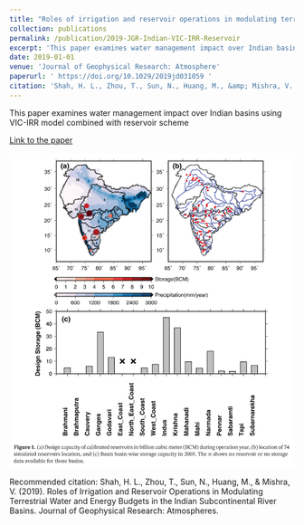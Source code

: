 ```yaml
---
title: "Roles of irrigation and reservoir operations in modulating terrestrial water budgets in the Indian sub-continental river basins"
collection: publications
permalink: /publication/2019-JGR-Indian-VIC-IRR-Reservoir
excerpt: 'This paper examines water management impact over Indian basins using VIC-IRR model combined with reservoir scheme'
date: 2019-01-01
venue: 'Journal of Geophysical Research: Atmosphere'
paperurl: ' https://doi.org/10.1029/2019jd031059 '
citation: 'Shah, H. L., Zhou, T., Sun, N., Huang, M., &amp; Mishra, V. (2019). Roles of Irrigation and Reservoir Operations in Modulating Terrestrial Water and Energy Budgets in the Indian Subcontinental River Basins. Journal of Geophysical Research: Atmospheres.'
---
```

This paper examines water management impact over Indian basins using VIC-IRR model combined with reservoir scheme

[Link to the paper]( https://doi.org/10.1029/2019jd031059 )

![image](../images/papers/2019-JGR-Indian-VIC-IRR-Reservoir.png)

Recommended citation: Shah, H. L., Zhou, T., Sun, N., Huang, M., & Mishra, V. (2019). Roles of Irrigation and Reservoir Operations in Modulating Terrestrial Water and Energy Budgets in the Indian Subcontinental River Basins. Journal of Geophysical Research: Atmospheres.